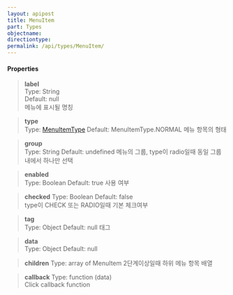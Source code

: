 ```yaml
---
layout: apipost
title: MenuItem
part: Types
objectname: 
directiontype: 
permalink: /api/types/MenuItem/
---
```



#### Properties

> **label**   
> Type: String           
> Default: null   
> 메뉴에 표시될 명칭                       

> **type**    
> Type: [MenuItemType](/api/types/) 
> Default: MenuItemType.NORMAL 
> 메뉴 항목의 형태                          

> **group**   
> Type: String
> Default: undefined
> 메뉴의 그룹, type이 radio일때 동일 그룹내에서 하나만 선택 

> **enabled**   
> Type: Boolean
> Default: true
> 사용 여부

> **checked** 
> Type: Boolean
> Default: false  
> type이 CHECK 또는 RADIO일때 기본 체크여부 

> **tag**    
> Type: Object
> Default: null
> 태그

> **data**    
> Type: Object
> Default: null

> **children**
> Type: array of MenuItem
> 2단계이상일때 하위 메뉴 항목 배열         

> **callback**
> Type: function (data)  
> Click callback function

